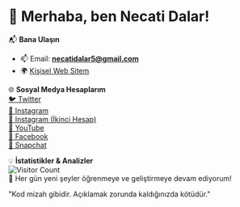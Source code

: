 # 👋 Merhaba, ben Necati Dalar!

📬 **Bana Ulaşın**  
- 📫 Email: **necatidalar5@gmail.com**  
- 🌍 [Kişisel Web Sitem](http://necatidalar.wuaze.com/)  

🌐 **Sosyal Medya Hesaplarım**  
[🐦 Twitter](https://twitter.com/necatidalar_)  
[📸 Instagram](https://www.instagram.com/necatidalar_)  
[📸 Instagram (İkinci Hesap)](https://www.instagram.com/necatii362)  
[🎥 YouTube](https://www.youtube.com/@necatidalar5)  
[📘 Facebook](https://www.facebook.com/Necatidalar1905)  
[👻 Snapchat](https://www.snapchat.com/add/necatidalar)  

💡 **İstatistikler & Analizler**  
![Visitor Count](https://komarev.com/ghpvc/?username=kullaniciadiniz&color=blue&style=flat-square)  
🎯 Her gün yeni şeyler öğrenmeye ve geliştirmeye devam ediyorum!

"Kod mizah gibidir. Açıklamak zorunda kaldığınızda kötüdür."

